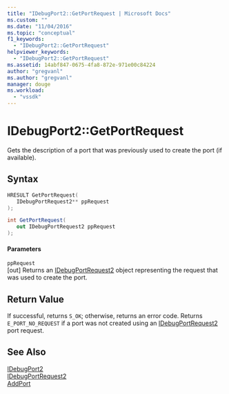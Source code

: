 ```yaml
---
title: "IDebugPort2::GetPortRequest | Microsoft Docs"
ms.custom: ""
ms.date: "11/04/2016"
ms.topic: "conceptual"
f1_keywords: 
  - "IDebugPort2::GetPortRequest"
helpviewer_keywords: 
  - "IDebugPort2::GetPortRequest"
ms.assetid: 14abf847-0675-4fa8-872e-971e00c84224
author: "gregvanl"
ms.author: "gregvanl"
manager: douge
ms.workload: 
  - "vssdk"
---
```

# IDebugPort2::GetPortRequest
Gets the description of a port that was previously used to create the port (if available).  
  
## Syntax  
  
```cpp  
HRESULT GetPortRequest(   
   IDebugPortRequest2** ppRequest  
);  
```  
  
```csharp  
int GetPortRequest(   
   out IDebugPortRequest2 ppRequest  
);  
```  
  
#### Parameters  
 `ppRequest`  
 [out] Returns an [IDebugPortRequest2](../../../extensibility/debugger/reference/idebugportrequest2.md) object representing the request that was used to create the port.  
  
## Return Value  
 If successful, returns `S_OK`; otherwise, returns an error code.  Returns `E_PORT_NO_REQUEST` if a port was not created using an [IDebugPortRequest2](../../../extensibility/debugger/reference/idebugportrequest2.md) port request.  
  
## See Also  
 [IDebugPort2](../../../extensibility/debugger/reference/idebugport2.md)   
 [IDebugPortRequest2](../../../extensibility/debugger/reference/idebugportrequest2.md)   
 [AddPort](../../../extensibility/debugger/reference/idebugportsupplier2-addport.md)